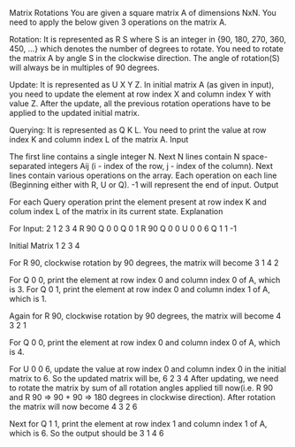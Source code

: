 Matrix Rotations
You are given a square matrix A of dimensions NxN. You need to apply the below given 3 operations on the matrix A.

Rotation: It is represented as R S where S is an integer in {90, 180, 270, 360, 450, ...} which denotes the number of degrees to rotate. You need to rotate the matrix A by angle S in the clockwise direction. The angle of rotation(S) will always be in multiples of 90 degrees.

Update: It is represented as U X Y Z. In initial matrix A (as given in input), you need to update the element at row index X and column index Y with value Z.
After the update, all the previous rotation operations have to be applied to the updated initial matrix.

Querying: It is represented as Q K L. You need to print the value at row index K and column index L of the matrix A.
Input

The first line contains a single integer N.
Next N lines contain N space-separated integers Aij (i - index of the row, j - index of the column).
Next lines contain various operations on the array. Each operation on each line (Beginning either with R, U or Q).
-1 will represent the end of input.
Output

For each Query operation print the element present at row index K and colum index L of the matrix in its current state.
Explanation

For Input:
2
1 2
3 4
R 90
Q 0 0
Q 0 1
R 90
Q 0 0
U 0 0 6
Q 1 1
-1

Initial Matrix
1 2
3 4

For R 90, clockwise rotation by 90 degrees, the matrix will become
3 1
4 2

For Q 0 0, print the element at row index 0 and column index 0 of A, which is 3.
For Q 0 1, print the element at row index 0 and column index 1 of A, which is 1.

Again for R 90, clockwise rotation by 90 degrees, the matrix will become
4 3
2 1

For Q 0 0, print the element at row index 0 and column index 0 of A, which is 4.

For U 0 0 6, update the value at row index 0 and column index 0 in the initial matrix to 6. So the updated matrix will be,
6 2
3 4
After updating, we need to rotate the matrix by sum of all rotation angles applied till now(i.e. R 90 and R 90 => 90 + 90 => 180 degrees in clockwise direction).
After rotation the matrix will now become
4 3
2 6

Next for Q 1 1, print the element at row index 1 and column index 1 of A, which is 6.
So the output should be
3
1
4
6
